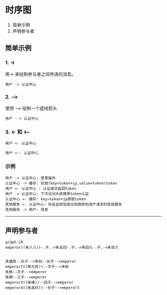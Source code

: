 # 时序图

1. 简单示例
2. 声明参与者

## 简单示例
### 1. ->
用-> 来绘制参与者之间传递的消息。

```plantuml
用户 -> 认证中心
```

### 2. -->
使用 --> 绘制一个虚线箭头

```plantuml
用户 --> 认证中心
```

### 3. <- 和 <--
```plantuml
用户 <- 认证中心
```
```plantuml
用户 <-- 认证中心
```

### 示例
```plantuml
用户 -> 认证中心: 登录操作
认证中心 -> 缓存: 存放(key=token+ip,value=token)token
用户 <- 认证中心 : 认证成功返回token
用户 -> 认证中心: 下次访问头部携带token认证
认证中心 <- 缓存: key=token+ip获取token
其他服务 <- 认证中心: 存在且校验成功则跳转到用户请求的其他服务
其他服务 -> 用户: 信息
```
***
## 声明参与者

``` mermaid
graph LR
emperor((朱八八))-.子.->朱五四-.子.->朱四九-.子.->朱百六


朱雄英--长子-->朱标--长子-->emperor
emperor2((朱允炆))--次子-->朱标
朱樉--次子-->emperor
朱棡--三子-->emperor
emperor3((朱棣))--四子-->emperor
emperor4((朱高炽))--长子-->emperor3
```